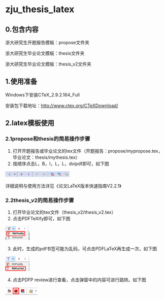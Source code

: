 # zju_thesis_latex

## 0.包含内容

浙大研究生开题报告模板：propose文件夹

浙大研究生毕业论文模板：thesis文件夹

浙大研究生毕业论文模板：thesis_v2文件夹

## 1.使用准备

Windows下安装CTeX_2.9.2.164_Full

安装包下载地址：http://www.ctex.org/CTeXDownload/

## 2.latex模板使用

### 2.1propose和thesis的简易操作步骤

1. 打开开题报告或毕业论文的tex文件（开题报告：propose/mypropose.tex，毕业论文：thesis/mythesis.tex）
2. 按顺序点击L，B，I，L，L，dvipdf即可，如下图

<img src="pic/READMEpic.png" width="40%">

详细说明与使用方法详见《论文LaTeX版本快速指南V2.2.1》

### 2.2thesis_v2的简易操作步骤

1. 打开毕业论文的tex文件（thesis_v2/thesis_v2.tex）
2. 点击PDFTeXify即可，如下图

<img src="pic/READMEpic2.png" width="15%">

3. 此时，生成的pdf书签可能为乱码，可点击PDFLaTeX再生成一次，如下图

<img src="pic/READMEpic3.png" width="15%">

4. 点击PDFP review进行查看，点击弹窗中的内容可进行跳转。如下图

<img src="pic/READMEpic4.png" width="20%">
